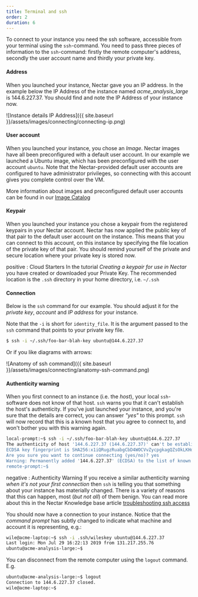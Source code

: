 ```yaml
---
title: Terminal and ssh
order: 2
duration: 6
---
```


To connect to your instance you need the ssh software, accessible from your terminal using the `ssh`-command. You need to pass three pieces of information to the `ssh`-command: firstly the remote computer's address, secondly the user account name and thirdly your private key. 

#### Address

When you launched your instance, Nectar gave you an IP address. In the example below the IP Address of the instance named *acme_analysis_large* is 144.6.227.37. You should find and note the IP Address of your instance now. 

![Instance details IP Address]({{ site.baseurl }}/assets/images/connecting/connecting-ip.png)

#### User account

When you launched your instance, you chose an *Image*. Nectar images have all been preconfigured with a default user account. In our example we launched a Ubuntu image, which has been preconfigured with the user account `ubuntu`. Note that the Nectar-provided default user accounts are configured to have administrator privileges, so connecting with this  account gives you complete control over the VM. 

 More information about images and preconfigured default user accounts can be found in our [Image Catalog](https://support.ehelp.edu.au/support/solutions/articles/6000106269-image-catalog#username)

#### Keypair

When you launched your instance you chose a keypair from the registered keypairs in your Nectar account. Nectar has now applied the public key of that pair to the default user account on the instance. This means that you can connect to this account, on this instance by specifying the file location of the private key of that pair. You should remind yourself of the private and secure location where your private key is stored now. 

positive
: Cloud Starters
In the tutorial *Creating a keypair for use in Nectar* you have created or downloaded your Private Key. The recommended location is the `.ssh` directory in your home directory, i.e. `~/.ssh`

#### Connection

Below is the `ssh` command for our example. You should adjust it for the *private key*, *account* and *IP address* for your instance. 

Note that the `-i` is short for `identity_file`. It is the argument passed to the `ssh` command that points to your private key file.

```bash
$ ssh -i ~/.ssh/foo-bar-blah-key ubuntu@144.6.227.37
```

Or if you like diagrams with arrows:

![Anatomy of ssh command]({{ site.baseurl }}/assets/images/connecting/anatomy-ssh-command.png)

#### Authenticity warning

When you first connect to an instance (i.e. the *host*), your local `ssh`-software does not know of that host. `ssh` warns you that it can't establish the host's authenticity. If you've just launched your instance, and you're sure that the details are correct, you can answer *"yes"* to this prompt. `ssh` will now record that this is a known host that you agree to connect to, and won't bother you with this warning again.

```bash
local-prompt:~$ ssh -i ~/.ssh/foo-bar-blah-key ubuntu@144.6.227.37
The authenticity of host '144.6.227.37 (144.6.227.37)' can't be established.
ECDSA key fingerprint is SHA256:x1iQRugzRuabgCbD4WOCVvZycpgkagQZsOkLKHdFdtE.
Are you sure you want to continue connecting (yes/no)? yes
Warning: Permanently added '144.6.227.37' (ECDSA) to the list of known hosts.
remote-prompt:~$
```

negative
: Authenticity Warning 
If you receive a similar authenticity warning *when it's not your first connection* then `ssh` is telling you that something about your instance has materially changed. There is a variety of reasons that this can happen, most (*but not all*) of them benign. You can read more about this in the Nectar Knowledge base article [troubleshooting ssh access](https://support.ehelp.edu.au/support/solutions/articles/6000149723)

You should now have a connection to your instance. Notice that the *command prompt* has subtly changed to indicate what machine and account it is representing, e.g.:

```bash
wile@acme-laptop:~$ ssh -i .ssh/wileskey ubuntu@144.6.227.37
Last login: Mon Jul 29 16:22:13 2019 from 131.217.255.76
ubuntu@acme-analysis-large:~$
```

You can disconnect from the remote computer using the `logout` command. E.g.

```bash
ubuntu@acme-analysis-large:~$ logout
Connection to 144.6.227.37 closed.
wile@acme-laptop:~$
```
